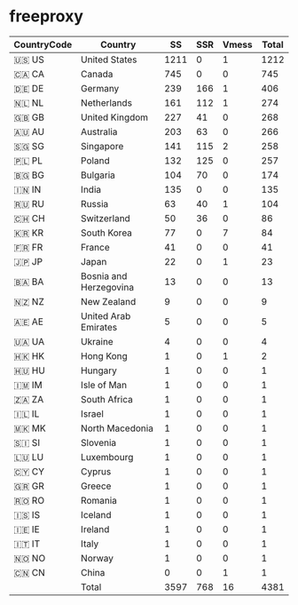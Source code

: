 # freeproxy

|CountryCode|Country|SS|SSR|Vmess|Total|
|  ----  | ----  |  ----  | ----  |  ----  | ----  |
|🇺🇸 US|United States|1211|0|1|1212|
|🇨🇦 CA|Canada|745|0|0|745|
|🇩🇪 DE|Germany|239|166|1|406|
|🇳🇱 NL|Netherlands|161|112|1|274|
|🇬🇧 GB|United Kingdom|227|41|0|268|
|🇦🇺 AU|Australia|203|63|0|266|
|🇸🇬 SG|Singapore|141|115|2|258|
|🇵🇱 PL|Poland|132|125|0|257|
|🇧🇬 BG|Bulgaria|104|70|0|174|
|🇮🇳 IN|India|135|0|0|135|
|🇷🇺 RU|Russia|63|40|1|104|
|🇨🇭 CH|Switzerland|50|36|0|86|
|🇰🇷 KR|South Korea|77|0|7|84|
|🇫🇷 FR|France|41|0|0|41|
|🇯🇵 JP|Japan|22|0|1|23|
|🇧🇦 BA|Bosnia and Herzegovina|13|0|0|13|
|🇳🇿 NZ|New Zealand|9|0|0|9|
|🇦🇪 AE|United Arab Emirates|5|0|0|5|
|🇺🇦 UA|Ukraine|4|0|0|4|
|🇭🇰 HK|Hong Kong|1|0|1|2|
|🇭🇺 HU|Hungary|1|0|0|1|
|🇮🇲 IM|Isle of Man|1|0|0|1|
|🇿🇦 ZA|South Africa|1|0|0|1|
|🇮🇱 IL|Israel|1|0|0|1|
|🇲🇰 MK|North Macedonia|1|0|0|1|
|🇸🇮 SI|Slovenia|1|0|0|1|
|🇱🇺 LU|Luxembourg|1|0|0|1|
|🇨🇾 CY|Cyprus|1|0|0|1|
|🇬🇷 GR|Greece|1|0|0|1|
|🇷🇴 RO|Romania|1|0|0|1|
|🇮🇸 IS|Iceland|1|0|0|1|
|🇮🇪 IE|Ireland|1|0|0|1|
|🇮🇹 IT|Italy|1|0|0|1|
|🇳🇴 NO|Norway|1|0|0|1|
|🇨🇳 CN|China|0|0|1|1|
||Total|3597|768|16|4381|
